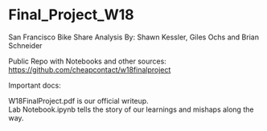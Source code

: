 # Final_Project_W18
San Francisco Bike Share Analysis
By: Shawn Kessler, Giles Ochs and Brian Schneider

Public Repo with Notebooks and other sources: </br>
https://github.com/cheapcontact/w18finalproject </br>

Important docs: </br>

W18FinalProject.pdf is our official writeup. </br>
Lab Notebook.ipynb tells the story of our learnings and mishaps along the way.
